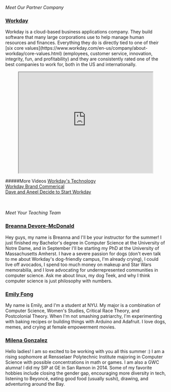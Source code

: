
<i class="fa fa-handshake-o fa-2x"> Meet Our Partner Company</i>
<h3><a href="https://www.workday.com/">Workday</a></h3>
Workday is a cloud-based business applications company. They build software that
many large corporations use to help manage human resources and finances. Everything
they do is directly tied to one of their [six core values](https://www.workday.com/en-us/company/about-workday/core-values.html) (employees, customer service, innovation, integrity,
fun, and profitability) and they are consistently rated one of the best companies to 
work for, both in the US and internationally.  

<p align="center"><iframe width="420" height="315" 
src="https://www.youtube.com/embed/Ky9DkwQuUjA">
</iframe></p>
  
#####More Videos
[Workday's Technology](https://youtu.be/VLofbpQG16M)  
[Workday Brand Commerical](https://youtu.be/Lwczj6uJIXs)  
[Dave and Aneel Decide to Start Workday](https://youtu.be/SKO2vWUkyTc)  
  
<br><br>
<i class="fa fa-users fa-2x"> Meet Your Teaching Team</i>

<h3><a href="http://bashfulbytes.com/gwc/#teachingteam">Breanna Devore-McDonald</a></h3>
Hey guys, my name is Breanna and I'll be your instructor for the summer! I just
finished my Bachelor's degree in Computer Science at the University of Notre Dame,
and in September I'll be starting my PhD at the University of Massachusetts Amherst.
I have a severe passion for dogs (don't even talk to me about Workday's dog-friendly
campus, I'm already crying), I could live off avocados, I spend too much money on makeup
and Star Wars memorabilia, and I love advocating for underrepresented communities in 
computer science. Ask me about linux, my dog Teek, and why I think computer science
is just philosophy with numbers.

<h3><a href="http://bashfulbytes.com/gwc/#teachingteam">Emily Fong</a></h3>
My name is Emily, and I'm a student at NYU. My major is a combination of Computer
Science, Women's Studies, Critical Race Theory, and Postcolonial Theory. When
I'm not smashing patriarchy, I'm experimenting with baking recipes or building
things with Arduino and Adafruit. I love dogs, memes, and crying at female
empowerment movies. 

<h3><a href="http://bashfulbytes.com/gwc/#teachingteam">Milena Gonzalez</a></h3>
Hello ladies! I am so excited to be working with you all
this summer :) I am a rising sophomore at Rensselaer Polytechnic Institute
majoring in Computer Science with possible concentrations in math or games. I
am also a GWC alumna! I did my SIP at GE in San Ramon in 2014. Some of my
favorite hobbies include closing the gender gap, encouraging more diversity in
tech, listening to Beyoncé, eating good food (usually sushi), drawing, and
adventuring around the Bay.
